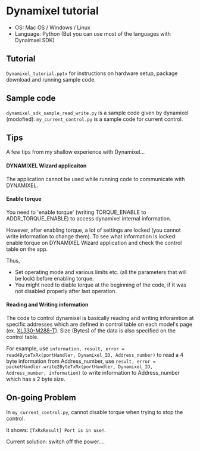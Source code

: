 # Dynamixel tutorial

- OS: Mac OS / Windows / Linux
- Language: Python (But you can use most of the languages with Dynaimxel SDK)

## Tutorial
`Dynamixel_tutorial.pptx` for instructions on hardware setup, package download and running sample code.

## Sample code
`dynamixel_sdk_sample_read_write.py` is a sample code given by dynamixel (modofied).
`my_current_control.py` is a sample code for current control.

## Tips

A few tips from my shallow experience with Dynamixel...

#### DYNAMIXEL Wizard applicaiton

The application cannot be used while running code to communicate with DYNAMIXEL.

#### Enable torque

You need to 'enable torque' (writing TORQUE_ENABLE to ADDR_TORQUE_ENABLE) to access dynamixel internal information.

However, after enabling torque, a lot of settings are locked (you cannot write information to change them). To see what information is locked: enable torque on DYNAMIXEL Wizard application and check the control table on the app.

Thus,
- Set operating mode and various limits etc. (all the parameters that will be lock) before enabling torque.
- You might need to diable torque at the beginning of the code, if it was not disabled properly after last operation.

#### Reading and Writing information

The code to control dynamixel is basically reading and writing inforamtion at specific addresses which are defined in control table on each model's page (ex. [XL330-M288-T](https://emanual.robotis.com/docs/en/dxl/x/xl330-m288/#control-table-description)).
Size (Bytes) of the data is also specified on the control table. 

For example, use `information, result, error = read4ByteTxRx(portHandler, Dynamixel_ID, Address_number)` to read a 4 byte information from Address_number, use `result, error = packetHandler.write2ByteTxRx(portHandler, Dynamixel_ID, Address_number, information)` to write information to Address_number which has a 2 byte size.

## On-going Problem

In `my_current_control.py`, cannot disable torque when trying to stop the control.

It shows: `[TxRxResult] Port is in use!`.

Current solution: switch off the power....